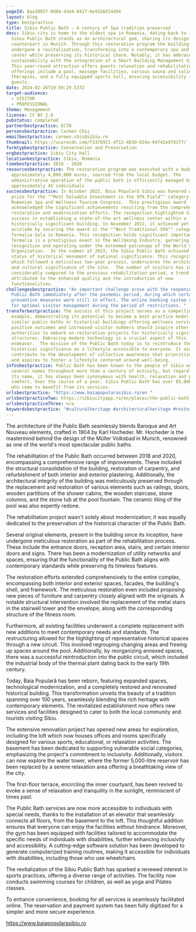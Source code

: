 ```yaml
---
pageId: 8aa39957-0d04-43e9-8417-0e91b6d14d94
layout: blog
type: bestpractice
title: Sibiu Public Bath – A century of Spa tradition preserved
desc: Sibiu city is home to the oldest spa in Romania, dating back to 1904.
  Sibiu Public Bath stands as an architectural gem, sharing its design with a
  counterpart in Munich. Through this restoration program the building has
  undergone a revitalization, transforming into a contemporary spa and wellness
  center while preserving its historical charm. Notably, it has embraced
  sustainability with the integration of a Smart Building Management System.
  This year-round attraction offers guests relaxation and rehabilitation. Its
  offerings include a pool, massage facilities, various sauna and saline
  therapies, and a fully equipped sports hall, ensuring accessibility for all
  guests.
date: 2024-02-26T19:59:29.537Z
target-audience:
  - VISITOR
  - PROFESSIONAL
theme: Management
license: CC BY 2.0
pubstatus: completed
partnerbestpractice: ECTN
personsbestpractice: Carmen Chiș
emailbestpractice: carmen.chis@sibiu.ro
thumbnail: https://ucarecdn.com/f3376911-df12-403d-924a-64742e9f81f7/
formtypbestpractice: Conservation and Preservation
orgbestpractice: Sibiu City Hall
locationbestpractice: Sibiu, Romania
timebestpractice: 2018 - 2020
resourcesbestpractice: The restoration program was executed with a budget of
  approximately 4,000,000 euros, sourced from the local budget. The
  administrative operation of the public bath is efficiently managed by
  approximately 45 individuals
successbestpractice: In October 2022, Baia Populară Sibiu was honored with the
  prize for the ""Most Valuable Investment in the SPA Field"" category at the
  Romanian Spa and Wellness Tourism Congress.  This prestigious award
  acknowledged the significant achievements resulting from the comprehensive
  restoration and modernization efforts. The recognition highlighted Sibiu's
  success in establishing a state-of-the-art wellness center within a
  historically significant building. In November 2022, it achieved yet another
  accolade by securing the award in the ""Best Traditional SPA"" category at the
  Termalia Gala in Romania. This recognition holds significant importance as
  Termalia is a prestigious event in the Wellbeing Industry, garnering global
  recognition and operating under the esteemed patronage of the World Spa
  Organization.  In the summer of 2023, the Sibiu Public Bath achieved the
  status of historical monument of national significance. This recognition,
  which followed a meticulous two-year process, underscores the architectural
  and cultural significance of the site.  The number of visitors has increased
  considerably compared to the previous rehabilitation period, a trend
  attributed to the enhanced quality and the introduction of new
  functionalities.
challengesbestpractice: "An important challenge arose with the reopening of the
  Public Bath immediately after the pandemic period, during which certain
  preventive measures were still in effect. The online booking system allowed
  for optimal visitor management during the period of restrictions. "
transferbestpractice: The success of this project serves as a compelling
  example, demonstrating its potential to become a best practice model for other
  similar public baths or historical buildings offering wellness services. The
  positive outcomes and increased visitor numbers should inspire other local
  authorities to embark on restoration projects for historically significant
  structures. Embracing modern technology is a crucial aspect of this
  endeavor.  The mission of the Public Bath today is to reintroduce the spa's
  historical significance as a lifestyle accessible to everyone. It aims to
  contribute to the development of collective awareness that prioritizes health
  and aspires to foster a lifestyle centered around well-being.
infosbestpractice: Public Bath has been known to the people of Sibiu under
  several names throughout more than a century of activity, but regardless of
  its name, it has always been synonymous with health, relaxation and physical
  comfort. Over the course of a year, Sibiu Public Bath has over 85,000 visitors
  who come to benefit from its services.
urlsbestpractice: "https://www.baiapopularasibiu.ro/en "
urlsbestpracticeTwo: https://sibiucityapp.ro/en/places/the-public-bath-5_cy_t3lxtueya
urlsbestpracticeThree: n/a
keywordsbestpractice: "#culturalheritage #architecturalheritage #restoration #historicalspa"
---
```

The architecture of the Public Bath seamlessly blends Baroque and Art Nouveau elements, crafted in 1904 by Karl Hocheder. Mr. Hocheder is the mastermind behind the design of the Müller Volksbad in Munich, renowned as one of the world's most spectacular public baths.

The rehabilitation of the Public Bath occurred between 2018 and 2020, encompassing a comprehensive range of improvements. These included the structural consolidation of the building, restoration of carpentry, and refurbishment of both interior and exterior plastering. Additionally, the architectural integrity of the building was meticulously preserved through the replacement and restoration of various elements such as railings, doors, wooden partitions of the shower cabins, the wooden staircase, stone columns, and the stone tub at the pool fountain. The ceramic tiling of the pool was also expertly redone.

The rehabilitation project wasn't solely about modernization; it was equally dedicated to the preservation of the historical character of the Public Bath.

Several original elements, present in the building since its inception, have undergone meticulous restoration as part of the rehabilitation process. These include the entrance doors, reception area, stairs, and certain interior doors and signs. There has been a modernization of utility networks and spaces, ensuring that the functionality of the Public Bath aligns with contemporary standards while preserving its timeless features.

The restoration efforts extended comprehensively to the entire complex, encompassing both interior and exterior spaces, facades, the building's shell, and framework. The meticulous restoration even included proposing new pieces of furniture and carpentry closely aligned with the originals. A notable structural intervention involved the replacement of the metal stairs in the stairwell tower and the envelope, along with the corresponding structure of the fitness room.

Furthermore, all existing facilities underwent a complete replacement with new additions to meet contemporary needs and standards. The restructuring allowed for the highlighting of representative historical spaces through a new circuit. This involved regrouping changing areas and freeing up spaces around the pool. Additionally, by reorganizing annexed spaces, there was a successful reintroduction into the public circuit, which included the industrial body of the thermal plant dating back to the early 19th century.

Today, Baia Populară has been reborn, featuring expanded spaces, technological modernization, and a completely restored and renovated historical building. This transformation unveils the beauty of a tradition spanning over 100 years, seamlessly blending the rich heritage with contemporary elements. The revitalized establishment now offers new services and facilities designed to cater to both the local community and tourists visiting Sibiu.

The extensive renovation project has opened new areas for exploration, including the loft which now houses offices and rooms specifically designed for various sports, educational, or relaxation activities. The basement has been dedicated to supporting vulnerable social categories, emphasizing the project's commitment to inclusivity. Additionally, visitors can now explore the water tower, where the former 5,000-litre reservoir has been replaced by a serene relaxation area offering a breathtaking view of the city.

The first-floor terrace, encircling the inner courtyard, has been revived to evoke a sense of relaxation and tranquility in the sunlight, reminiscent of times past.

The Public Bath services are now more accessible to individuals with special needs, thanks to the installation of an elevator that seamlessly connects all floors, from the basement to the loft. This thoughtful addition ensures that everyone can enjoy the facilities without hindrance. Moreover, the gym has been equipped with facilities tailored to accommodate the specific needs of individuals with disabilities, further enhancing inclusivity and accessibility. A cutting-edge software solution has been developed to generate computerized training routines, making it accessible for individuals with disabilities, including those who use wheelchairs.

The revitalization of the Sibiu Public Bath has sparked a renewed interest in sports practices, offering a diverse range of activities. The facility now conducts swimming courses for children, as well as yoga and Pilates classes.

To enhance convenience, booking for all services is seamlessly facilitated online. The reservation and payment system has been fully digitized for a simpler and more secure experience. 

https://www.baiapopularasibiu.ro